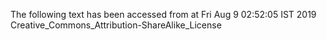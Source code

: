 The following text has been accessed from at Fri Aug 9 02:52:05 IST 2019
Creative_Commons_Attribution-ShareAlike_License
